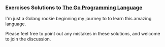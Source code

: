 ### Exercises Solutions to [The Go Programming Language](http://www.gopl.io/)

I'm just a Golang rookie beginning my journey to to learn this amazing language.

Please feel free to point out any mistakes in these solutions, and welcome to join the discussion.